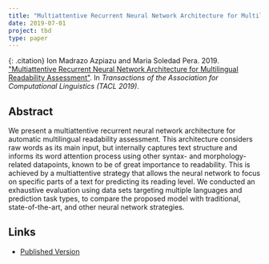 ```yaml
---
title: "Multiattentive Recurrent Neural Network Architecture for Multilingual Readability Assessment"
date: 2019-07-01
project: tbd
type: paper
---
```


{: .citation}
Ion Madrazo Azpiazu and Maria Soledad Pera. 2019. ["Multiattentive Recurrent Neural Network Architecture for Multilingual Readability Assessment"](#). In <cite>Transactions of the Association for Computational Linguistics (TACL 2019)</cite>.

## Abstract

We present a multiattentive recurrent neural network architecture for automatic multilingual readability assessment. This architecture considers raw words as its main input, but internally captures text structure and informs its word attention process using other syntax- and morphology-related datapoints, known to be of great importance to readability. This is achieved by a multiattentive strategy that allows the neural network to focus on specific parts of a text for predicting its reading level. We conducted an exhaustive evaluation using data sets targeting multiple languages and prediction task types, to compare the proposed model with traditional, state-of-the-art, and other neural network strategies.

## Links

* [Published Version](https://www.mitpressjournals.org/doi/full/10.1162/tacl_a_00278)
